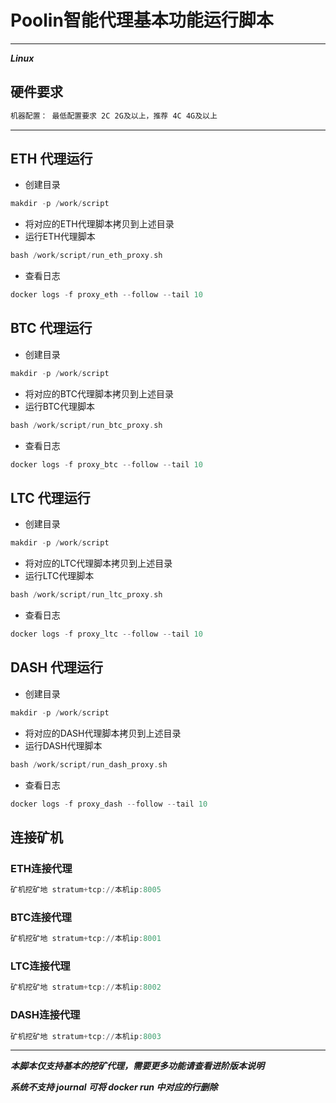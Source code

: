 # Poolin智能代理基本功能运行脚本

---

***Linux***

## 硬件要求

```asm
机器配置： 最低配置要求 2C 2G及以上，推荐 4C 4G及以上
```

---

## ETH 代理运行

- 创建目录
  
```asm
makdir -p /work/script
```

- 将对应的ETH代理脚本拷贝到上述目录
- 运行ETH代理脚本

```asm
bash /work/script/run_eth_proxy.sh
```

- 查看日志

```asm
docker logs -f proxy_eth --follow --tail 10
```

## BTC 代理运行

- 创建目录

 ```asm
makdir -p /work/script
```

- 将对应的BTC代理脚本拷贝到上述目录
- 运行BTC代理脚本

```asm
bash /work/script/run_btc_proxy.sh
```

- 查看日志
  
```asm
docker logs -f proxy_btc --follow --tail 10
```

## LTC 代理运行

- 创建目录

 ```asm
makdir -p /work/script
```

- 将对应的LTC代理脚本拷贝到上述目录
- 运行LTC代理脚本

```asm
bash /work/script/run_ltc_proxy.sh
```

- 查看日志
  
```asm
docker logs -f proxy_ltc --follow --tail 10
```

## DASH 代理运行

- 创建目录

 ```asm
makdir -p /work/script
```

- 将对应的DASH代理脚本拷贝到上述目录
- 运行DASH代理脚本

```asm
bash /work/script/run_dash_proxy.sh
```

- 查看日志
  
```asm
docker logs -f proxy_dash --follow --tail 10
```


## 连接矿机

### ETH连接代理

```asm
矿机挖矿地 stratum+tcp://本机ip:8005
```

### BTC连接代理

```asm
矿机挖矿地 stratum+tcp://本机ip:8001
```

### LTC连接代理

```asm
矿机挖矿地 stratum+tcp://本机ip:8002
```

### DASH连接代理

```asm
矿机挖矿地 stratum+tcp://本机ip:8003
```

---

***本脚本仅支持基本的挖矿代理，需要更多功能请查看进阶版本说明***

***系统不支持 journal 可将 docker run 中对应的行删除***
